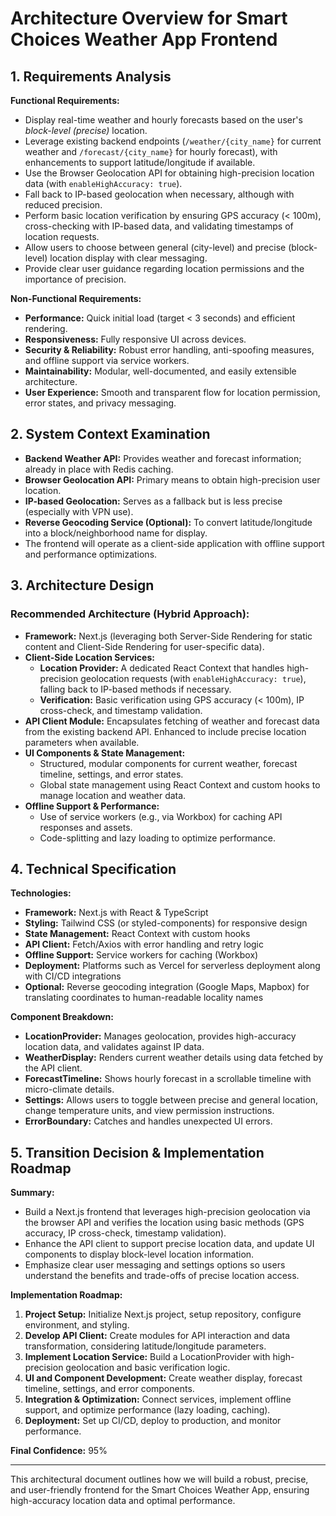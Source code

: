 # Architecture Overview for Smart Choices Weather App Frontend

## 1. Requirements Analysis

**Functional Requirements:**
- Display real-time weather and hourly forecasts based on the user's *block-level (precise)* location.
- Leverage existing backend endpoints (`/weather/{city_name}` for current weather and `/forecast/{city_name}` for hourly forecast), with enhancements to support latitude/longitude if available.
- Use the Browser Geolocation API for obtaining high-precision location data (with `enableHighAccuracy: true`).
- Fall back to IP-based geolocation when necessary, although with reduced precision.
- Perform basic location verification by ensuring GPS accuracy (< 100m), cross-checking with IP-based data, and validating timestamps of location requests.
- Allow users to choose between general (city-level) and precise (block-level) location display with clear messaging.
- Provide clear user guidance regarding location permissions and the importance of precision.

**Non-Functional Requirements:**
- **Performance:** Quick initial load (target < 3 seconds) and efficient rendering.
- **Responsiveness:** Fully responsive UI across devices.
- **Security & Reliability:** Robust error handling, anti-spoofing measures, and offline support via service workers.
- **Maintainability:** Modular, well-documented, and easily extensible architecture.
- **User Experience:** Smooth and transparent flow for location permission, error states, and privacy messaging.

## 2. System Context Examination

- **Backend Weather API:** Provides weather and forecast information; already in place with Redis caching.
- **Browser Geolocation API:** Primary means to obtain high-precision user location.
- **IP-based Geolocation:** Serves as a fallback but is less precise (especially with VPN use).
- **Reverse Geocoding Service (Optional):** To convert latitude/longitude into a block/neighborhood name for display.
- The frontend will operate as a client-side application with offline support and performance optimizations.

## 3. Architecture Design

### Recommended Architecture (Hybrid Approach):
- **Framework:** Next.js (leveraging both Server-Side Rendering for static content and Client-Side Rendering for user-specific data).
- **Client-Side Location Services:** 
  - **Location Provider:** A dedicated React Context that handles high-precision geolocation requests (with `enableHighAccuracy: true`), falling back to IP-based methods if necessary.
  - **Verification:** Basic verification using GPS accuracy (< 100m), IP cross-check, and timestamp validation.
- **API Client Module:** Encapsulates fetching of weather and forecast data from the existing backend API. Enhanced to include precise location parameters when available.
- **UI Components & State Management:**
  - Structured, modular components for current weather, forecast timeline, settings, and error states.
  - Global state management using React Context and custom hooks to manage location and weather data.
- **Offline Support & Performance:**
  - Use of service workers (e.g., via Workbox) for caching API responses and assets.
  - Code-splitting and lazy loading to optimize performance.

## 4. Technical Specification

**Technologies:**
- **Framework:** Next.js with React & TypeScript
- **Styling:** Tailwind CSS (or styled-components) for responsive design
- **State Management:** React Context with custom hooks
- **API Client:** Fetch/Axios with error handling and retry logic
- **Offline Support:** Service workers for caching (Workbox)
- **Deployment:** Platforms such as Vercel for serverless deployment along with CI/CD integrations
- **Optional:** Reverse geocoding integration (Google Maps, Mapbox) for translating coordinates to human-readable locality names

**Component Breakdown:**
- **LocationProvider:** Manages geolocation, provides high-accuracy location data, and validates against IP data.
- **WeatherDisplay:** Renders current weather details using data fetched by the API client.
- **ForecastTimeline:** Shows hourly forecast in a scrollable timeline with micro-climate details.
- **Settings:** Allows users to toggle between precise and general location, change temperature units, and view permission instructions.
- **ErrorBoundary:** Catches and handles unexpected UI errors.

## 5. Transition Decision & Implementation Roadmap

**Summary:**
- Build a Next.js frontend that leverages high-precision geolocation via the browser API and verifies the location using basic methods (GPS accuracy, IP cross-check, timestamp validation).
- Enhance the API client to support precise location data, and update UI components to display block-level location information.
- Emphasize clear user messaging and settings options so users understand the benefits and trade-offs of precise location access.

**Implementation Roadmap:**
1. **Project Setup:** Initialize Next.js project, setup repository, configure environment, and styling.
2. **Develop API Client:** Create modules for API interaction and data transformation, considering latitude/longitude parameters.
3. **Implement Location Service:** Build a LocationProvider with high-precision geolocation and basic verification logic.
4. **UI and Component Development:** Create weather display, forecast timeline, settings, and error components.
5. **Integration & Optimization:** Connect services, implement offline support, and optimize performance (lazy loading, caching).
6. **Deployment:** Set up CI/CD, deploy to production, and monitor performance.

**Final Confidence:** 95%

---

This architectural document outlines how we will build a robust, precise, and user-friendly frontend for the Smart Choices Weather App, ensuring high-accuracy location data and optimal performance. 